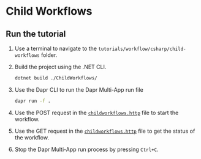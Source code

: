 # Child Workflows

## Run the tutorial

1. Use a terminal to navigate to the `tutorials/workflow/csharp/child-workflows` folder.
2. Build the project using the .NET CLI.

    ```bash
    dotnet build ./ChildWorkflows/
    ```

3. Use the Dapr CLI to run the Dapr Multi-App run file

    ```bash
    dapr run -f .
    ```

4. Use the POST request in the [`childworkflows.http`](./childworkflows.http) file to start the workflow.
5. Use the GET request in the [`childworkflows.http`](./childworkflows.http) file to get the status of the workflow.
6. Stop the Dapr Multi-App run process by pressing `Ctrl+C`.
